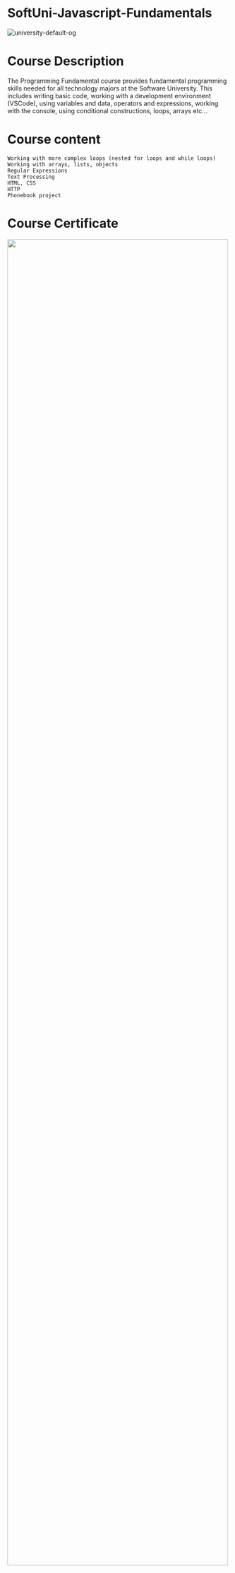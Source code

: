 # SoftUni-Javascript-Fundamentals
![university-default-og](https://user-images.githubusercontent.com/105119768/167285408-bd8e3f88-de8c-4361-962a-be2e8967bd0c.png)

# Course Description

The Programming Fundamental course provides fundamental programming skills needed for all technology majors at the Software University. 
This includes writing basic code, working with a development environment (VSCode), using variables and data, operators and expressions,
working with the console, using conditional constructions, loops, arrays etc...

# Course content

    Working with more complex loops (nested for loops and while loops)
    Working with arrays, lists, objects
    Regular Expressions
    Text Processing
    HTML, CSS
    HTTP
    Phonebook project

# Course Certificate
<img width='500px' height='3000px' src='https://user-images.githubusercontent.com/132137247/235304880-908a0276-237b-415f-827c-8b47ca62f796.jpeg'/>
